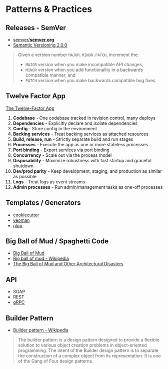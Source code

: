 # Patterns & Practices

## Releases - SemVer

* [semver/**semver.org**](https://github.com/semver/semver.org)
* [Semantic Versioning 2.0.0](https://semver.org/)

> Given a version number `MAJOR.MINOR.PATCH`, increment the:
>
> * `MAJOR` version when you make incompatible API changes,
> * `MINOR` version when you add functionality in a backwards compatible manner, and
> * `PATCH` version when you make backwards compatible bug fixes.

## Twelve Factor App

[The Twelve-Factor App](https://12factor.net/)

1. **Codebase** - One codebase tracked in revision control, many deploys
2. **Dependencies** - Explicitly declare and isolate dependencies
3. **Config** - Store config in the environment
4. **Backing services** - Treat backing services as attached resources
5. **Build, release, run** - Strictly separate build and run stages
6. **Processes** - Execute the app as one or more stateless processes
7. **Port binding** - Export services via port binding
8. **Concurrency** - Scale out via the process model
9. **Disposability** - Maximize robustness with fast startup and graceful shutdown
10. **Dev/prod parity** - Keep development, staging, and production as similar as possible
11. **Logs** - Treat logs as event streams
12. **Admin processes** - Run admin/management tasks as one-off processes


## Templates / Generators


* [cookiecutter](https://github.com/cookiecutter/cookiecutter)
* [yeoman](https://github.com/yeoman/yeoman)
* [plop](https://github.com/plopjs/plop)


## Big Ball of Mud / Spaghetti Code

* [Big Ball of Mud](http://www.laputan.org/mud/)
* [Big ball of mud - Wikipedia](https://en.wikipedia.org/wiki/Big_ball_of_mud)
* [The Big Ball of Mud and Other Architectural Disasters](https://blog.codinghorror.com/the-big-ball-of-mud-and-other-architectural-disasters/)

## API

* SOAP
* REST
* [gRPC](https://grpc.io/)


## Builder Pattern

* [Builder pattern - Wikipedia](https://en.wikipedia.org/wiki/Builder_pattern)

> The builder pattern is a design pattern designed to provide a flexible solution to various object creation problems in object-oriented programming. The intent of the Builder design pattern is to separate the construction of a complex object from its representation. It is one of the Gang of Four design patterns.
